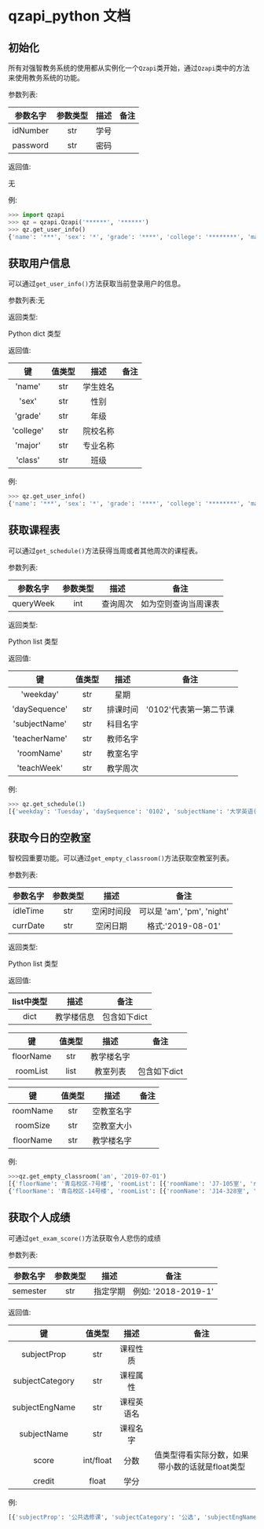 # qzapi_python 文档

## 初始化

所有对强智教务系统的使用都从实例化一个`Qzapi`类开始，通过`Qzapi`类中的方法来使用教务系统的功能。

参数列表:

| 参数名字 | 参数类型 | 描述 | 备注 |
| :-: | :-: | :-: | :-: |
|idNumber|str|学号| |
|password|str|密码| |

返回值:

无

例:

```python
>>> import qzapi
>>> qz = qzapi.Qzapi('******', '******')
>>> qz.get_user_info()
{'name': '***', 'sex': '*', 'grade': '****', 'college': '********', 'major': '********', 'class': '********'}
```

## 获取用户信息

可以通过`get_user_info()`方法获取当前登录用户的信息。

参数列表:无

返回类型:

Python dict 类型

返回值:

| 键 | 值类型 | 描述 | 备注 |
| :-: | :-: | :-: | :-: |
|'name'|str|学生姓名| |
|'sex'|str|性别| |
|'grade'|str|年级| |
|'college'|str|院校名称| |
|'major'|str|专业名称| |
|'class'|str|班级| |

例:

```python
>>> qz.get_user_info()
{'name': '***', 'sex': '*', 'grade': '****', 'college': '********', 'major': '********', 'class': '********'}
```

## 获取课程表

可以通过`get_schedule()`方法获得当周或者其他周次的课程表。

参数列表:

| 参数名字 | 参数类型 | 描述 | 备注 |
| :-: | :-: | :-: | :-: |
|queryWeek|int|查询周次|如为空则查询当周课表|

返回类型:

Python list 类型

返回值:

| 键 | 值类型 | 描述 | 备注 |
| :-: | :-: | :-: | :-: |
|'weekday'|str|星期||
|'daySequence'|str|排课时间|'0102'代表第一第二节课|
|'subjectName'|str|科目名字||
|'teacherName'|str|教师名字||
|'roomName'|str|教室名字||
|'teachWeek'|str|教学周次||

例:

```python
>>> qz.get_schedule(1)
[{'weekday': 'Tuesday', 'daySequence': '0102', 'subjectName': '大学英语(A）（2-2）', 'teacherName': '***', 'roomName': 'J1-207室', 'teachWeek': '1-20'}, {'weekday': 'Tuesday', 'daySequence': '0304', 'subjectName': '计算机程序设计（C语言）', 'teacherName': '***', 'roomName': 'J14-303室', 'teachWeek': '1-12'}, {'weekday': 'Tuesday', 'daySequence': '0506', 'subjectName': '高等数学（A）（2-2）', 'teacherName': '***', 'roomName': 'J14-219室', 'teachWeek': '1-16'}]
```

## 获取今日的空教室

智校园重要功能。可以通过`get_empty_classroom()`方法获取空教室列表。

参数列表:

| 参数名字 | 参数类型 | 描述 | 备注 |
| :-: | :-: | :-: | :-: |
|idleTime|str|空闲时间段|可以是 'am', 'pm', 'night'|
|currDate|str|空闲日期|格式:'2019-08-01'|

返回类型:

Python list 类型

返回值:

| list中类型 | 描述 | 备注 |
| :-: | :-: | :-: |
|dict|教学楼信息|包含如下dict|

| 键 | 值类型 | 描述 | 备注 |
| :-: | :-: | :-: | :-: |
|floorName|str|教学楼名字||
|roomList|list|教室列表|包含如下dict|

| 键 | 值类型 | 描述 | 备注 |
| :-: | :-: | :-: | :-: |
|roomName|str|空教室名字||
|roomSize|str|空教室大小||
|floorName|str|教学楼名字||

例:

```python
>>>qz.get_empty_classroom('am', '2019-07-01')
[{'floorName': '青岛校区-7号楼', 'roomList': [{'roomName': 'J7-105室', 'roomSize': 126, 'floorName':'7号楼'}]},
{'floorName': '青岛校区-14号楼', 'roomList': [{'roomName': 'J14-328室', 'roomSize': 126, 'floorName': '14号楼'}]}]
```

## 获取个人成绩

可通过`get_exam_score()`方法获取令人悲伤的成绩

参数列表:

| 参数名字 | 参数类型 | 描述 | 备注 |
| :-: | :-: | :-: | :-: |
|semester|str|指定学期|例如: '2018-2019-1'|

返回值:

| 键 | 值类型 | 描述 | 备注 |
| :-: | :-: | :-: | :-: |
|subjectProp|str|课程性质||
|subjectCategory|str|课程属性||
|subjectEngName|str|课程英语名||
|subjectName|str|课程名字||
|score|int/float|分数|值类型得看实际分数，如果带小数的话就是float类型|
|credit|float|学分||

例:

```python
[{'subjectProp': '公共选修课', 'subjectCategory': '公选', 'subjectEngName': 'Career development and employment guidance for College Students', 'subjectName': '大学生职业发展与就业创业指导', 'score': '-1', 'credit': -1}, {'subjectProp': '通识教育课', 'subjectCategory': '必修', 'subjectEngName': 'College English (A)（2-1）', 'subjectName': '大学英语(A）（2-1）', 'score': '-1', 'credit': -1}]
```
